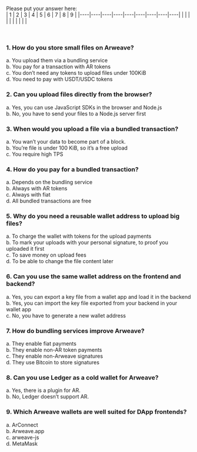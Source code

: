 Please put your answer here:  
| 1 | 2 | 3 | 4 | 5 | 6 | 7 | 8 | 9 |
|----|----|----|----|----|----|----|----|----|
|   |   |   |   |   |   |   |   |   |

<br>

### 1. How do you store small files on Arweave?

a. You upload them via a bundling service  
b. You pay for a transaction with AR tokens  
c. You don’t need any tokens to upload files under 100KiB  
d. You need to pay with USDT/USDC tokens

### 2. Can you upload files directly from the browser?

a. Yes, you can use JavaScript SDKs in the browser and Node.js  
b. No, you have to send your files to a Node.js server first

### 3. When would you upload a file via a bundled transaction?

a. You wan’t your data to become part of a block.  
b. You’re file is under 100 KiB, so it’s a free upload  
c. You require high TPS  

### 4. How do you pay for a bundled transaction?

a. Depends on the bundling service  
b. Always with AR tokens  
c. Always with fiat  
d. All bundled transactions are free

### 5. Why do you need a reusable wallet address to upload big files?

a. To charge the wallet with tokens for the upload payments  
b. To mark your uploads with your personal signature, to proof you uploaded it first  
c. To save money on upload fees  
d. To be able to change the file content later

### 6. Can you use the same wallet address on the frontend and backend?

a. Yes, you can export a key file from a wallet app and load it in the backend  
b. Yes, you can import the key file exported from your backend in your wallet app  
c. No, you have to generate a new wallet address  

### 7. How do bundling services improve Arweave?

a. They enable fiat payments  
b. They enable non-AR token payments  
c. They enable non-Arweave signatures  
d. They use Bitcoin to store signatures

### 8. Can you use Ledger as a cold wallet for Arweave?

a. Yes, there is a plugin for AR.  
b. No, Ledger doesn’t support AR.

### 9. Which Arweave wallets are well suited for DApp frontends?

a. ArConnect  
b. Arweave.app  
c. arweave-js  
d. MetaMask